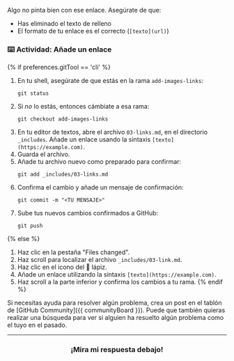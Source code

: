 Algo no pinta bien con ese enlace. Asegúrate de que:

- Has eliminado el texto de relleno
- El formato de tu enlace es el correcto (`[texto](url)`)

### :keyboard: Actividad: Añade un enlace

{% if preferences.gitTool == 'cli' %}
1. En tu shell, asegúrate de que estás en la rama `add-images-links`:
      ```shell
      git status
      ```
1. Si _no_ lo estás, entonces cámbiate a esa rama:
      ```shell
      git checkout add-images-links
      ```
1. En tu editor de textos, abre el archivo `03-links.md`, en el directorio `_includes`. Añade un enlace usando la sintaxis `[texto](https://example.com)`.
1. Guarda el archivo.
1. Añade tu archivo nuevo como preparado para confirmar:
      ```shell
      git add _includes/03-links.md
      ```
1. Confirma el cambio y añade un mensaje de confirmación:
      ```shell
      git commit -m "<TU MENSAJE>"
      ```
1. Sube tus nuevos cambios confirmados a GitHub:
      ```shell
      git push
      ```
{% else %}
1. Haz clic en la pestaña "Files changed".
1. Haz scroll para localizar el archivo `_includes/03-link.md`.
1. Haz clic en el icono del :pencil: lápiz.
1. Añade un enlace utilizando la sintaxis `[texto](https://example.com)`.
1. Haz scroll a la parte inferior y confirma los cambios a tu rama.
{% endif %}

Si necesitas ayuda para resolver algún problema, crea un post en el tablón de [GitHub Community]({{ communityBoard }}). Puede que también quieras realizar una búsqueda para ver si alguien ha resuelto algún problema como el tuyo en el pasado.

<hr>
<h3 align="center">¡Mira mi respuesta debajo!</h3>
